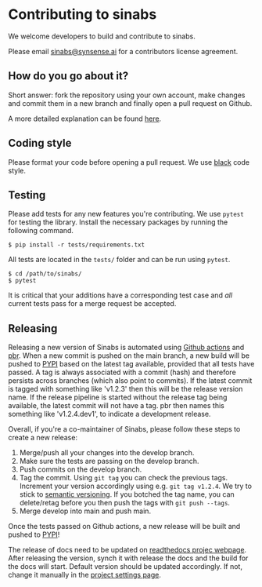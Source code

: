 # Contributing to sinabs

We welcome developers to build and contribute to sinabs.

Please email sinabs@synsense.ai for a contributors license agreement. 


## How do you go about it?

Short answer: fork the repository using your own account, make changes and commit them in a new branch and finally open a pull request on Github.

A more detailed explanation can be found [here](https://docs.github.com/en/pull-requests/collaborating-with-pull-requests).

## Coding style

Please format your code before opening a pull request. We use [black](https://black.readthedocs.io/en/stable/index.html) code style. 

## Testing
Please add tests for any new features you're contributing. We use `pytest` for testing the library. 
Install the necessary packages by running the following command.

```
$ pip install -r tests/requirements.txt
```

All tests are located in the `tests/` folder and can be run using `pytest`.

```
$ cd /path/to/sinabs/
$ pytest
```

It is critical that your additions have a corresponding test case and *all* current tests pass for a merge request be accepted.

## Releasing
Releasing a new version of Sinabs is automated using [Github actions](https://github.com/synsense/sinabs/actions) and [pbr](https://docs.openstack.org/pbr/latest/). When a new commit is pushed on the main branch, a new build will be pushed to [PYPI](https://pypi.org/project/sinabs/#history) based on the latest tag available, provided that all tests have passed. A tag is always associated with a commit (hash) and therefore persists across branches (which also point to commits). If the latest commit is tagged with something like 'v1.2.3' then this will be the release version name. If the release pipeline is started without the release tag being available, the latest commit will not have a tag. pbr then names this something like 'v1.2.4.dev1', to indicate a development release.

Overall, if you're a co-maintainer of Sinabs, please follow these steps to create a new release:

1. Merge/push all your changes into the develop branch.
2. Make sure the tests are passing on the develop branch.
3. Push commits on the develop branch.
4. Tag the commit. Using `git tag` you can check the previous tags. Increment your version accordingly using e.g. `git tag v1.2.4`. We try to stick to [semantic versioning](https://semver.org/). If you botched the tag name, you can delete/retag before you then push the tags with `git push --tags`. 
5. Merge develop into main and push main.

Once the tests passed on Github actions, a new release will be built and pushed to [PYPI](https://pypi.org/project/sinabs/#history)!

The release of docs need to be updated on [readthedocs projec webpage](https://app.readthedocs.org/projects/sinabs/).
After releasing the version, synch it with release the docs and the build for the docs will start.
Default version should be updated accordingly. If not, change it manually in the [project settings page](https://app.readthedocs.org/dashboard/sinabs/edit/).